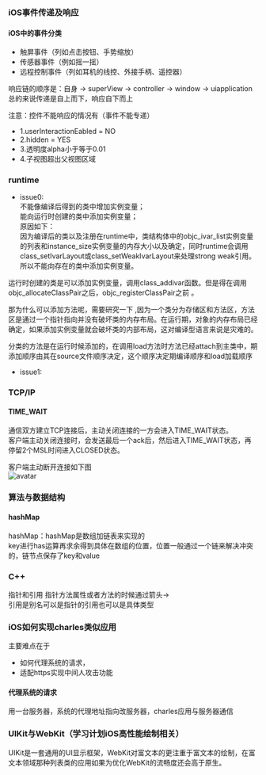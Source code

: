 ### iOS事件传递及响应
#### iOS中的事件分类
* 触屏事件（列如点击按钮、手势缩放）
* 传感器事件（例如摇一摇）
* 远程控制事件（列如耳机的线控、外接手柄、遥控器）

响应链的顺序是：自身 -> superView -> controller -> window -> uiapplication   
总的来说传递是自上而下，响应自下而上

注意：控件不能响应的情况有（事件不能专递）   

* 1.userInteractionEabled = NO
* 2.hidden = YES
* 3.透明度alpha小于等于0.01
* 4.子视图超出父视图区域


### runtime
* issue0:  
不能像编译后得到的类中增加实例变量；  
能向运行时创建的类中添加实例变量；    
原因如下：  
因为编译后的类以及注册在runtime中，类结构体中的objc_ivar_list实例变量的列表和instance_size实例变量的内存大小以及确定，同时runtime会调用class_setIvarLayout或class_setWeakIvarLayout来处理strong weak引用。所以不能向存在的类中添加实例变量。  

运行时创建的类是可以添加实例变量，调用class_addivar函数。但是得在调用objc_allocateClassPair之后，objc_registerClassPair之前 。


  
那为什么可以添加方法呢，需要研究一下 ,因为一个类分为存储区和方法区，方法区是通过一个指针指向并没有破坏类的内存布局。在运行期，对象的内存布局已经确定，如果添加实例变量就会破坏类的内部布局，这对编译型语言来说是灾难的。

分类的方法是在运行时候添加的，在调用load方法时方法已经attach到主类中，期添加顺序由其在source文件顺序决定，这个顺序决定期编译顺序和load加载顺序


* issue1:


### TCP/IP
#### TIME_WAIT
通信双方建立TCP连接后，主动关闭连接的一方会进入TIME_WAIT状态。  
客户端主动关闭连接时，会发送最后一个ack后，然后进入TIME_WAIT状态，再停留2个MSL时间进入CLOSED状态。 

客户端主动断开连接如下图   
![avatar](http://dl.iteye.com/upload/attachment/0077/3159/734c7efd-3d62-3946-a234-acdddff3b507.jpg)

### 算法与数据结构
#### hashMap
hashMap：hashMap是数组加链表来实现的  
key进行has运算再求余得到具体在数组的位置，位置一般通过一个链来解决冲突的，链节点保存了key和value

### C++  
指针和引用
指针方法属性或者方法的时候通过箭头->  
引用是别名可以是指针的引用也可以是具体类型

### iOS如何实现charles类似应用
主要难点在于

* 如何代理系统的请求，
* 适配https实现中间人攻击功能

#### 代理系统的请求
用一台服务器，系统的代理地址指向改服务器，charles应用与服务器通信


### UIKit与WebKit（学习计划iOS高性能绘制相关）

UIKit是一套通用的UI显示框架，WebKit对富文本的更注重于富文本的绘制，在富文本领域那种列表类的应用如果为优化WebKit的流畅度还会高于原生。